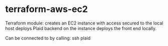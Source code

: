 # terraform-aws-ec2
Terraform module:
creates an EC2 instance with access secured to the local host
deploys Plaid backend on the instance
deploys the front end locally.

Can be connected to by calling:     ssh plaid
